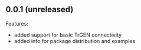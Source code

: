 ## 0.0.1 (unreleased)

Features:

  - added support for basic TrGEN connectivity
  - added info for package distribution and examples
